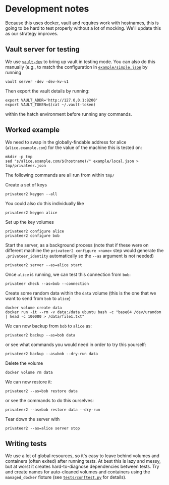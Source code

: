 # Development notes

Because this uses docker, vault and requires work with hostnames, this is going to be hard to test properly without a lot of mocking.  We'll update this as our strategy improves.

## Vault server for testing

We use [`vault-dev`](https://github.com/vimc/vault-dev) to bring up vault in testing mode.  You can also do this manually (e.g., to match the configuration in [`example/simple.json`](example/simple.json) by running

```
vault server -dev -dev-kv-v1
```

Then export the vault details by running:

```
export VAULT_ADDR='http://127.0.0.1:8200'
export VAULT_TOKEN=$(cat ~/.vault-token)
```

within the hatch environment before running any commands.

## Worked example

We need to swap in the globally-findable address for alice (`alice.example.com`) for the value of the machine this is tested on:

```
mkdir -p tmp
sed "s/alice.example.com/$(hostname)/" example/local.json > tmp/privateer.json
```

The following commands are all run from within `tmp/`

Create a set of keys

```
privateer2 keygen --all
```

You could also do this individually like

```
privateer2 keygen alice
```

Set up the key volumes

```
privateer2 configure alice
privateer2 configure bob
```

Start the server, as a background process (note that if these were on different machine the `privateer2 configure <name>` step would generate the `.privateer_identity` automatically so the `--as` argument is not needed)

```
privateer2 server --as=alice start
```

Once `alice` is running, we can test this connection from `bob`:

```
privateer check --as=bob --connection
```

Create some random data within the `data` volume (this is the one that we want to send from `bob` to `alice`)

```
docker volume create data
docker run -it --rm -v data:/data ubuntu bash -c "base64 /dev/urandom | head -c 100000 > /data/file1.txt"
```

We can now backup from `bob` to `alice` as:

```
privateer2 backup --as=bob data
```

or see what commands you would need in order to try this yourself:

```
privateer2 backup --as=bob --dry-run data
```

Delete the volume

```
docker volume rm data
```

We can now restore it:

```
privateer2 --as=bob restore data
```

or see the commands to do this ourselves:

```
privateer2 --as=bob restore data --dry-run
```

Tear down the server with

```
privateer2 --as=alice server stop
```

## Writing tests

We use a lot of global resources, so it's easy to leave behind volumes and containers (often exited) after running tests. At best this is lazy and messy, but at worst it creates hard-to-diagnose dependencies between tests. Try and create names for auto-cleaned volumes and containers using the `managed_docker` fixture (see [`tests/conftest.py`](tests/conftest.py) for details).
